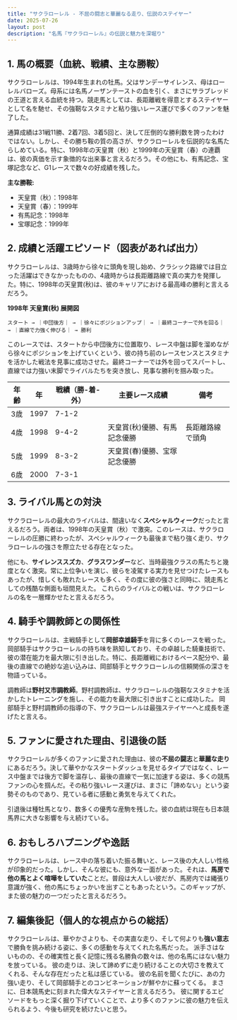 ```yaml
---
title: "サクラローレル - 不屈の闘志と華麗なる走り、伝説のステイヤー"
date: 2025-07-26
layout: post
description: "名馬『サクラローレル』の伝説と魅力を深堀り"
---
```


## 1. 馬の概要（血統、戦績、主な勝鞍）

サクラローレルは、1994年生まれの牡馬。父はサンデーサイレンス、母はローレルバローズ。母系には名馬ノーザンテーストの血を引く、まさにサラブレッドの王道と言える血統を持つ。競走馬としては、長距離戦を得意とするステイヤーとして名を馳せ、その強靭なスタミナと粘り強いレース運びで多くのファンを魅了した。

通算成績は31戦11勝、2着7回、3着5回と、決して圧倒的な勝利数を誇ったわけではない。しかし、その勝ち鞍の質の高さが、サクラローレルを伝説的な名馬たらしめている。特に、1998年の天皇賞（秋）と1999年の天皇賞（春）の連覇は、彼の真価を示す象徴的な出来事と言えるだろう。その他にも、有馬記念、宝塚記念など、G1レースで数々の好成績を残した。

**主な勝鞍:**

* 天皇賞（秋）：1998年
* 天皇賞（春）：1999年
* 有馬記念：1998年
* 宝塚記念：1999年


## 2. 成績と活躍エピソード（図表があれば出力）

サクラローレルは、3歳時から徐々に頭角を現し始め、クラシック路線では目立った活躍はできなかったものの、4歳時からは長距離路線で真の実力を発揮した。特に、1998年の天皇賞(秋)は、彼のキャリアにおける最高峰の勝利と言えるだろう。

**1998年 天皇賞(秋) 展開図**

```
スタート → ｜中団後方｜ → ｜徐々にポジションアップ｜ → ｜最終コーナーで外を回る｜ → ｜直線で力強く伸びる｜ → 勝利
```

このレースでは、スタートから中団後方に位置取り、レース中盤は脚を溜めながら徐々にポジションを上げていくという、彼の持ち前のレースセンスとスタミナを活かした戦法を見事に成功させた。最終コーナーでは外を回ってスパートし、直線では力強い末脚でライバルたちを突き放し、見事な勝利を掴み取った。

| 年齢 | 年 | 戦績（勝-着-外） | 主要レース成績 | 備考 |
|---|---|---|---|---|
| 3歳 | 1997 | 7-1-2 |  |  |
| 4歳 | 1998 | 9-4-2 | 天皇賞(秋)優勝、有馬記念優勝 | 長距離路線で頭角 |
| 5歳 | 1999 | 8-3-2 | 天皇賞(春)優勝、宝塚記念優勝 |  |
| 6歳 | 2000 | 7-3-1 |  |  |


## 3. ライバル馬との対決

サクラローレルの最大のライバルは、間違いなく**スペシャルウィーク**だったと言えるだろう。両者は、1998年の天皇賞（秋）で激突。このレースは、サクラローレルの圧勝に終わったが、スペシャルウィークも最後まで粘り強く走り、サクラローレルの強さを際立たせる存在となった。

他にも、**サイレンススズカ**、**グラスワンダー**など、当時最強クラスの馬たちと幾度となく激突。常に上位争いを演じ、彼らを凌駕する実力を見せつけたレースもあったが、惜しくも敗れたレースも多く、その度に彼の強さと同時に、競走馬としての残酷な側面も垣間見えた。  これらのライバルとの戦いは、サクラローレルの名を一層輝かせたと言えるだろう。


## 4. 騎手や調教師との関係性

サクラローレルは、主戦騎手として**岡部幸雄騎手**を背に多くのレースを戦った。岡部騎手はサクラローレルの持ち味を熟知しており、その卓越した騎乗技術で、彼の潜在能力を最大限に引き出した。特に、長距離戦におけるペース配分や、最後の直線での絶妙な追い込みは、岡部騎手とサクラローレルの信頼関係の深さを物語っている。

調教師は**野村又市調教師**。野村調教師は、サクラローレルの強靭なスタミナを活かしたトレーニングを施し、その能力を最大限に引き出すことに成功した。  岡部騎手と野村調教師の指導の下、サクラローレルは最強ステイヤーへと成長を遂げたと言える。


## 5. ファンに愛された理由、引退後の話

サクラローレルが多くのファンに愛された理由は、彼の**不屈の闘志**と**華麗な走り**にあるだろう。決して華やかなスタートダッシュを見せるタイプではなく、レース中盤までは後方で脚を温存し、最後の直線で一気に加速する姿は、多くの競馬ファンの心を掴んだ。その粘り強いレース運びは、まさに「諦めない」という姿勢そのものであり、見ている者に感動と勇気を与えてくれた。

引退後は種牡馬となり、数多くの優秀な産駒を残した。彼の血統は現在も日本競馬界に大きな影響を与え続けている。


## 6. おもしろハプニングや逸話

サクラローレルは、レース中の落ち着いた振る舞いと、レース後の大人しい性格が印象的だった。しかし、そんな彼にも、意外な一面があった。それは、**馬房で他の馬とよく喧嘩をしていた**ことだ。普段は大人しい彼だが、馬房内では縄張り意識が強く、他の馬にちょっかいを出すこともあったという。このギャップが、また彼の魅力の一つだったと言えるだろう。


## 7. 編集後記（個人的な視点からの総括）

サクラローレルは、華やかさよりも、その実直な走り、そして何よりも**強い意志**で勝負を挑み続ける姿に、多くの感動を与えてくれた名馬だった。  派手さはないものの、その確実性と長く記憶に残る名勝負の数々は、他の名馬にはない魅力を放っている。  彼の走りは、決して諦めずに走り続けることの大切さを教えてくれる、そんな存在だったと私は感じている。  彼の名前を聞くたびに、あの力強い走り、そして岡部騎手とのコンビネーションが鮮やかに蘇ってくる。  まさに、日本競馬史に刻まれた偉大なステイヤーと言えるだろう。  彼に関するエピソードをもっと深く掘り下げていくことで、より多くのファンに彼の魅力を伝えられるよう、今後も研究を続けたいと思う。
